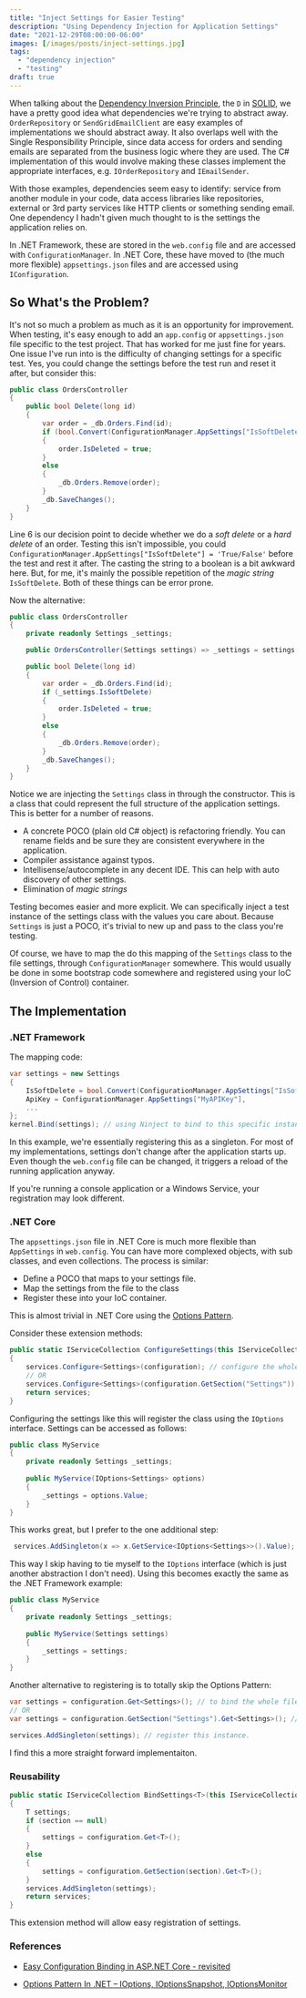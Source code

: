 ```yaml
---
title: "Inject Settings for Easier Testing"
description: "Using Dependency Injection for Application Settings"
date: "2021-12-29T08:00:00-06:00"
images: [/images/posts/inject-settings.jpg]
tags:
  - "dependency injection"
  - "testing"
draft: true
---
```

When talking about the [Dependency Inversion Principle](https://stackify.com/dependency-inversion-principle/), the `D` in [SOLID](https://simple.wikipedia.org/wiki/SOLID_(object-oriented_design)), we have a pretty good idea what dependencies we're trying to abstract away. `OrderRepository` or `SendGridEmailClient` are easy examples of implementations we should abstract away. It also overlaps well with the Single Responsibility Principle, since data access for orders and sending emails are separated from the business logic where they are used. The C# implementation of this would involve making these classes implement the appropriate interfaces, e.g. `IOrderRepository` and `IEmailSender`.

With those examples, dependencies seem easy to identify: service from another module in your code, data access libraries like repositories, external or 3rd party services like HTTP clients or something sending email. One dependency I hadn't given much thought to is the settings the application relies on.

In .NET Framework, these are stored in the `web.config` file and are accessed with `ConfigurationManager`. In .NET Core, these have moved to (the much more flexible) `appsettings.json` files and are accessed using `IConfiguration`.

## So What's the Problem?
It's not so much a problem as much as it is an opportunity for improvement. When testing, it's easy enough to add an `app.config` or `appsettings.json` file specific to the test project. That has worked for me just fine for years. One issue I've run into is the difficulty of changing settings for a specific test. Yes, you could change the settings before the test run and reset it after, but consider this:

```csharp {linenos=inline}
public class OrdersController
{
    public bool Delete(long id)
    {
        var order = _db.Orders.Find(id);
        if (bool.Convert(ConfigurationManager.AppSettings["IsSoftDelete"]))
        {
            order.IsDeleted = true;
        }
        else
        {
            _db.Orders.Remove(order);
        }
        _db.SaveChanges();
    }
}
```
Line 6 is our decision point to decide whether we do a *soft delete* or a *hard delete* of an order.
Testing this isn't impossible, you could `ConfigurationManager.AppSettings["IsSoftDelete"] = 'True/False'` before the test and rest it after. The casting the string to a boolean is a bit awkward here. But, for me, it's mainly the possible repetition of the *magic string* `IsSoftDelete`. Both of these things can be error prone.

Now the alternative:

```csharp {linenos=inline}
public class OrdersController
{
    private readonly Settings _settings;

    public OrdersController(Settings settings) => _settings = settings;

    public bool Delete(long id)
    {
        var order = _db.Orders.Find(id);
        if (_settings.IsSoftDelete)
        {
            order.IsDeleted = true;
        }
        else
        {
            _db.Orders.Remove(order);
        }
        _db.SaveChanges();
    }
}
```
Notice we are injecting the `Settings` class in through the constructor. This is a class that could represent the  full structure of the application settings. This is better for a number of reasons.

- A concrete POCO (plain old C# object) is refactoring friendly. You can rename fields and be sure they are consistent everywhere in the application.
- Compiler assistance against typos. 
- Intellisense/autocomplete in any decent IDE. This can help with auto discovery of other settings.
- Elimination of *magic strings*

Testing becomes easier and more explicit. We can specifically inject a test instance of the settings class with the values you care about. Because `Settings` is just a POCO, it's trivial to new up and pass to the class you're testing.

Of course, we have to map the do this mapping of the `Settings` class to the file settings, through `ConfigurationManager` somewhere. This would usually be done in some bootstrap code somewhere and registered using your IoC (Inversion of Control) container.

## The Implementation

### .NET Framework

The mapping code:

```c#
var settings = new Settings
{
    IsSoftDelete = bool.Convert(ConfigurationManager.AppSettings["IsSoftDelete"]),
    ApiKey = ConfigurationManager.AppSettings["MyAPIKey"],
    ...
};
kernel.Bind(settings); // using Ninject to bind to this specific instance of the class
```

In this example, we're essentially registering this as a singleton. For most of my implementations, settings don't change after the application starts up. Even though the `web.config` file can be changed, it triggers a reload of the running application anyway.

If you're running a console application or a Windows Service, your registration may look different.



### .NET Core

The `appsettings.json` file in .NET Core is much more flexible than `AppSettings` in `web.config`. You can have more complexed objects, with sub classes, and even collections. The process is similar:

- Define a POCO that maps to your settings file.
- Map the settings from the file to the class
- Register these into your IoC container.

This is almost trivial in .NET Core using the [Options Pattern](https://docs.microsoft.com/en-us/aspnet/core/fundamentals/configuration/options?view=aspnetcore-6.0). 

Consider these extension methods:

```c#
public static IServiceCollection ConfigureSettings(this IServiceCollection services, IConfiguration configuration) where T : class, new()
{
    services.Configure<Settings>(configuration); // configure the whole settings file
    // OR
    services.Configure<Settings>(configuration.GetSection("Settings")); // bind to a specific section of the settings file.
    return services;
}
```

 Configuring the settings like this will register the class using the `IOptions` interface. Settings can be accessed as follows:

```c#
public class MyService
{
    private readonly Settings _settings;
    
    public MyService(IOptions<Settings> options)
    {
        _settings = options.Value;
    }
}
```

This works great, but I prefer to the one additional step:

```c#
 services.AddSingleton(x => x.GetService<IOptions<Settings>>().Value);
```

This way I skip having to tie myself to the `IOptions` interface (which is just another abstraction I don't need). Using this becomes exactly the same as the .NET Framework example:

```c#
public class MyService
{
    private readonly Settings _settings;
    
    public MyService(Settings settings)
    {
        _settings = settings;
    }
}
```

Another alternative to registering is to totally skip the Options Pattern:

```c#
var settings = configuration.Get<Settings>(); // to bind the whole file
// OR
var settings = configuration.GetSection("Settings").Get<Settings>(); // to bind to a section of the file

services.AddSingleton(settings); // register this instance.
```

I find this a more straight forward implementaiton.

### Reusability



```c#
public static IServiceCollection BindSettings<T>(this IServiceCollection services, IConfiguration configuration, string section = null) where T : class, new()
{
    T settings;
    if (section == null)
    {
        settings = configuration.Get<T>();
    }
    else
    {
        settings = configuration.GetSection(section).Get<T>();
    }
    services.AddSingleton(settings);
    return services;
}
```

This extension method will allow easy registration of settings.



### References

- [Easy Configuration Binding in ASP.NET Core - revisited](https://weblog.west-wind.com/posts/2017/Dec/12/Easy-Configuration-Binding-in-ASPNET-Core-revisited)

- [Options Pattern In .NET – IOptions, IOptionsSnapshot, IOptionsMonitor](https://thecodeblogger.com/2021/04/21/options-pattern-in-net-ioptions-ioptionssnapshot-ioptionsmonitor/)